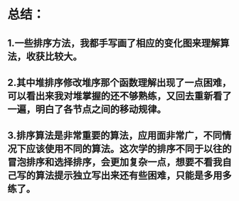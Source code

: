 # 总结：
## 1.一些排序方法，我都手写画了相应的变化图来理解算法，收获比较大。
## 2.其中堆排序修改堆序那个函数理解出现了一点困难，可以看出来我对堆掌握的还不够熟练，又回去重新看了一遍，明白了各节点之间的移动规律。
## 3.排序算法是非常重要的算法，应用面非常广，不同情况下应该使用不同的算法。这次学的排序不同于以往的冒泡排序和选择排序，会更加复杂一点，想要不看我自己写的算法提示独立写出来还有些困难，只能是多用多练了。
